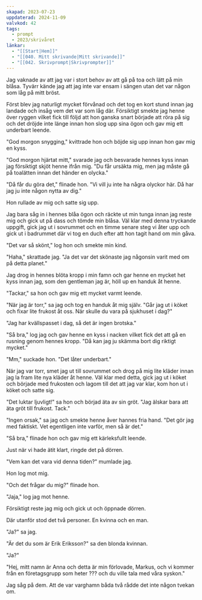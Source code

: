 ```yaml
---
skapad: 2023-07-23
uppdaterad: 2024-11-09
valvkod: 42
tags:
  - prompt
  - 2023/skrivåret
länkar:
  - "[[Start|Hem]]"
  - "[[040. Mitt skrivande|Mitt skrivande]]"
  - "[[042. Skrivprompt|Skrivprompter]]"
---
```

Jag vaknade av att jag var i stort behov av att gå på toa och lätt på min blåsa. Tyvärr kände jag att jag inte var ensam i sängen utan det var någon som låg på mitt bröst.

Först blev jag naturligt mycket förvånad och det tog en kort stund innan jag landade och insåg vem det var som låg där. Försiktigt smekte jag henne över ryggen vilket fick till följd att hon ganska snart började att röra på sig och det dröjde inte länge innan hon slog upp sina ögon och gav mig ett underbart leende.

"God morgon snygging," kvittrade hon och böjde sig upp innan hon gav mig en kyss.

"God morgon hjärtat mitt," svarade jag och besvarade hennes kyss innan jag försiktigt skjöt henne ifrån mig. "Du får ursäkta mig, men jag måste gå på toalätten innan det händer en olycka."

"Då får du göra det," flinade hon. "Vi vill ju inte ha några olyckor här. Då har jag ju inte någon nytta av dig."

Hon rullade av mig och satte sig upp.

Jag bara såg in i hennes blåa ögon och räckte ut min tunga innan jag reste mig och gick ut på dass och tömde min blåsa. Väl klar med denna tryckande uppgift, gick jag ut i sovrummet och en timme senare steg vi åter upp och gick ut i badrummet där vi tog en duch efter att hon tagit hand om min gåva.

"Det var så skönt," log hon och smekte min kind.

"Haha," skrattade jag. "Ja det var det skönaste jag någonsin varit med om på detta planet."

Jag drog in hennes blöta kropp i min famn och gar henne en mycket het kyss innan jag, som den gentleman jag är, höll up en handuk åt henne.

"Tackar," sa hon och gav mig ett mycket varmt leende.

"När jag är torr," sa jag och tog en handuk åt mig själv. "Går jag ut i köket och fixar lite frukost åt oss. När skulle du vara på sjukhuset i dag?"

"Jag har kvällspasset i dag, så det är ingen brotska."

"Så bra," log jag och gav henne en kyss i nacken vilket fick det att gå en rusning genom hennes kropp. "Då kan jag ju skämma bort dig riktigt mycket."

"Mm," suckade hon. "Det låter underbart."

När jag var torr, smet jag ut till sovrummet och drog på mig lite kläder innan jag la fram lite nya kläder åt henne. Väl klar med detta, gick jag ut i köket och började med frukosten och lagom till det att jag var klar, kom hon ut i köket och satte sig.

"Det luktar ljuvligt!" sa hon och börjad äta av sin gröt. "Jag älskar bara att äta gröt till frukost. Tack."

"Ingen orsak," sa jag och smekte henne åver hannes fria hand. "Det gör jag med faktiskt. Vet egentligen inte varför, men så är det."

"Så bra," flinade hon och gav mig ett kärleksfullt leende.

Just när vi hade ätit klart, ringde det på dörren.

"Vem kan det vara vid denna tiden?" mumlade jag.

Hon log mot mig.

"Och det frågar du mig?" flinade hon.

"Jaja," log jag mot henne. 

Försiktigt reste jag mig och gick ut och öppnade dörren.

Där utanför stod det två personer. En kvinna och en man.

"Ja?" sa jag.

"Är det du som är Erik Eriksson?" sa den blonda kvinnan.

"Ja?"

"Hej, mitt namn är Anna och detta är min förlovade, Markus, och vi kommer från en företagsgrupp som heter ??? och du ville tala med våra syskon."

Jag såg på dem. Att de var varghamn båda två rådde det inte någon tvekan om.